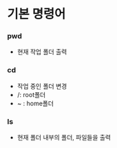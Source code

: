 # 기본 명령어

### pwd

- 현재 작업 폴더 출력

### cd

- 작업 중인 폴더 변경
- /: root폴더
- ~ : home폴더

### ls

- 현재 폴더 내부의 폴더, 파일들을 출력

